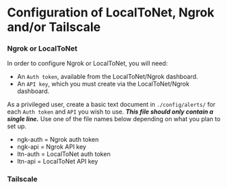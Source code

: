 # Configuration of LocalToNet, Ngrok and/or Tailscale

### Ngrok or LocalToNet
In order to configure Ngrok or LocalToNet, you will need:
- An `Auth token`, available from the LocalToNet/Ngrok dashboard.
- An `API key`, which you must create via the LocalToNet/Ngrok dashboard.

As a privileged user, create a basic text document in `./config/alerts/` for each `Auth token` and `API` you wish to use. ***This file should only contain a single line.*** Use one of the file names below depending on what you plan to set up.

- ngk-auth = Ngrok auth token
- ngk-api = Ngrok API key
- ltn-auth = LocalToNet auth token
- ltn-api = LocalToNet API key

### Tailscale
